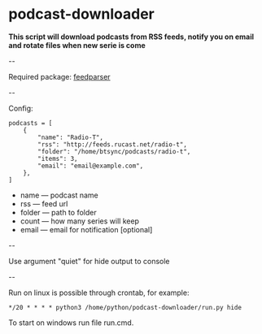 podcast-downloader
==================

**This script will download podcasts from RSS feeds, notify you on email and rotate files when new serie is come**

--

Required package: [feedparser](https://pypi.python.org/pypi/feedparser)

--

Config:

```
podcasts = [
    {
        "name": "Radio-T",
        "rss": "http://feeds.rucast.net/radio-t",
        "folder": "/home/btsync/podcasts/radio-t",
        "items": 3,
        "email": "email@example.com",
    },
]
```

* name — podcast name
* rss — feed url
* folder — path to folder
* count — how many series will keep
* email — email for notification [optional]

--

Use argument "quiet" for hide output to console

--

Run on linux is possible through crontab, for example:
```
*/20 * * * * python3 /home/python/podcast-downloader/run.py hide
```

To start on windows run file run.cmd.
